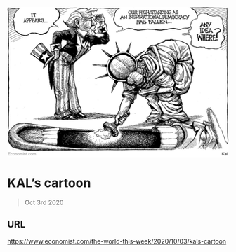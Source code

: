 ![](./images/20201003_WWD000_0.jpg)

# KAL’s cartoon

> Oct 3rd 2020



## URL

https://www.economist.com/the-world-this-week/2020/10/03/kals-cartoon
